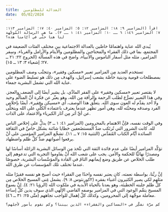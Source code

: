 ```yaml
---
title:  العدالة للمظلومين
date:  05/02/2024
---
```


`اقرأ (المزامير ٩: ١٨؛ المزامير ١٢: ٥؛ المزامير ٤٠: ١٧؛ المزامير ١١٣: ٧؛ المزامير ١٤٦: ٦ ــ ١٠؛ المزامير ٤١: ١ ــ ٣). ما هي الرسالة المُوجَّهة لنا هنا حتَّى في أيَّامنا هذه؟`

يُبدي الله عناية واهتمامًا خاصَّين بالعدالة الاجتماعية بين مختلف الفئات الضعيفة في المجتمع، بما في ذلك الفقراء والمحتاجين والمظلومين والأيتام والأرامل والغرباء. وسِفر المزامير، مثله مثل أسفار الناموس والأنبياء، واضح في هذه المسألة (الخروج ٢٢: ٢١ ــ ٢٧؛ إشعياء ٣: ١٣ ــ ١٥).

تستخدم العديد مِن المزامير تعبير «مسكين وفقير»، وتتجنَّب وصف المظلومين بمصطلحات قومية ودينية خاصَّة بشعب إسرائيل، والهدف مِن ذلك هو تسليط الضوء على عناية الله التي تشمل البشرية جمعاء.

لا يقتصر تعبير «مسكين وفقير» على الفقر المادِّي، بل يشير أيضًا إلى الضعف والعجز. وفي هذا التعبير تضرُّع لطلب الرحمة والرأفة مِن الله، وهو يعبِّر عن فكرة أنَّ المتألِّم وحيد ولا أحد يقدِّم له العون سوى الله. يتعلَّق هذا الوصف، أي «مسيكن وفقير»، أيضًا بإخلاص الفرد وصدقه ومحبَّته لله، وهي أمور تظهر عندما يعترف باعتماده الكلِّي على الله ويتخلَّى عن أيِّ أثر مِن آثار الكبرياء والاعتماد على الذات.

وفي الوقت نفسه، فإنَّ الاهتمام بالمحرومين (المزامير ٤١: ١ ــ ٣) يدلُّ على إخلاص الناس لله. كانت الشرور التي تُرتَكب ضدَّ المستضَعفين خطايا شائنة بشكل خاصِّ في الثقافة السائدة أيَّام الكتاب المُقدَّس (التثنية ١٥: ٧ ــ ١١). تشجِّع المزامير المؤمنين على أنْ يرفعوا أصواتهم ضدَّ كلِّ ظلم واضطهاد.

تؤكِّد المزامير أيضًا على عدم فائدة الثقة التي تتَّخذ مِن الوسائل البشرية الزائلة أساسًا لها ومصدرًا نهائيًّا للحكمة والأمن. يجب على شعب الله أنْ يقاوموا التجربة التي تدعوهم إلى طلب الخلاص عن طريق وضع إيمانهم التامّ في القادة والمؤسَّسات البشرية، خصوصًا عندما تختلف تلك المؤسسات عن طرق الله.

إنَّ ربَّنا، بواسطة نعمته، كان يعتبر نفسه واحدًا مِن الفقراء حيث أصبح هو نفسه فقيرًا مثله مثلهم لكي يصير الكثيرون أغنياء بفقره (٢كورنثوس ٨: ٩). يشمل غِنى المسيح الخلاص مِن كلِّ ظلم جلبته الخطيئة، وهو يعدنا بالحياة الأبدية في ملكوت الله (الرؤيا ٢١: ٤). إنَّ يسوع المسيح يتمِّم الوعود التي في المزامير بوصفه القاضي الإلهي الذي سوف يدين كلَّ إساءة معاملة موجَّهة إلى المحرومين، وكذلك كلَّ إهمال للواجب تجاههم (متَّى ٢٥: ٣١ ــ ٤٦).

`كم مرَّة نفكِّر في «المساكين والفقراء» الذين بيننا؟ وكم نقوم بأمور لأجلهم؟`